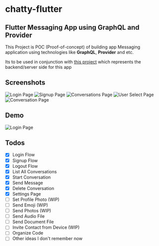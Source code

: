 # chatty-flutter
## Flutter Messaging App using GraphQL and Provider

This Project is POC (Proof-of-concept) of building app Messaging application using technologies like **GraphQL**, **Provider** and etc.

Its to be used in conjunction with [this project](http://github.com/echonox/chatty-nodejs) which represents the backend/server side for this app


## Screenshots

![Login Page](screenshots/login.png)
![Signup Page](screenshots/signup.png)
![Conversations Page](screenshots/conversations.png)
![User Select Page](screenshots/user-select.png)
![Conversation Page](screenshots/conversation.png)

## Demo
![Login Page](screenshots/demo.mov.gif)


## Todos
* [x] Login Flow
* [x] Signup Flow
* [x] Logout Flow
* [x] List All Conversations
* [x] Start Conversation
* [x] Send Message
* [x] Delete Conversation
* [x] Settings Page
* [ ] Set Profile Photo (WIP)
* [ ] Send Emoji (WIP)
* [ ] Send Photos (WIP)
* [ ] Send Audio File
* [ ] Send Document File
* [ ] Invite Contact from Device (WIP)
* [ ] Organize Code
* [ ] Other ideas I don't remember now